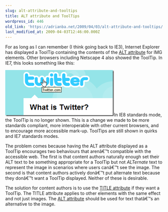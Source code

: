 ```yaml
---
slug: alt-attribute-and-tooltips
title: ALT attribute and ToolTips
wordpress_id: 446
old_link: 'https://adrianba.net/2009/04/03/alt-attribute-and-tooltips/'
last_modified_at: 2009-04-03T12:46:00.000Z
---
```


For as long as I can remember (I think going back to IE3), Internet Explorer has displayed a ToolTip containing the contents of the [ALT attribute](http://msdn.microsoft.com/en-us/library/ms533073(VS.85).aspx) for IMG elements. Other browsers including Netscape 4 also showed the ToolTip. In IE7, this looks something like this:

![tooltip](/assets/uploads/2009/04/img446-1.png)In IE8 standards mode, the ToolTip is no longer shown. This is a change we made to be more standards compliant, more interoperable with other current browsers, and to encourage more accessible mark-up. ToolTips are still shown in quirks and IE7 standards modes.

The problem comes because having the ALT attribute displayed as a ToolTip encourages two behaviours that arenâ€™t compatible with the accessible web. The first is that content authors naturally enough set their ALT text to be something appropriate for a ToolTip but not _ALTernate_ text to represent the image in scenarios where users canâ€™t see the image. The second is that content authors actively donâ€™t put alternate text because they donâ€™t want a ToolTip displayed. Neither of these is desirable.

The solution for content authors is to use the [TITLE attribute](http://msdn.microsoft.com/en-us/library/ms534683(VS.85).aspx) if they want a ToolTip. The TITLE attribute applies to other elements with the same effect and not just images. The [ALT attribute](http://msdn.microsoft.com/en-us/library/ms533073(VS.85).aspx) should be used for text thatâ€™s an alternative to the image.


